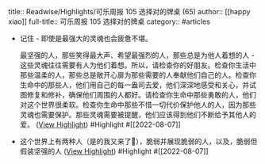 title:: Readwise/Highlights/可乐周报 105 选择对的牌桌 (65)
author:: [[happy xiao]]
full-title:: 可乐周报 105 选择对的牌桌
category:: #articles

- 记住 - 即使是最强大的灵魂也会疲惫不堪。
  
  最坚强的人，那些笑得最大声、希望最强烈的人，那些总是为他人着想的人 - 这些灵魂往往需要有人为他们着想。所以，请检查你的好朋友。检查你生活中那些温柔的人，那些总是敞开心扉为那些需要的人奉献他们自己的人。检查你生命中的那些人，他们用自己的每一盎司去爱，他们深深地感受和关心，并试图修复和修补，确保他们周围的人都好。请检查你生命中那些勇敢的人，他们对这个世界很柔软。检查你生命中那些不惜一切代价保护他人的人，因为那些灵魂也需要保护。那些灵魂需要被提醒，他们应该得到他们不断给予其他人的爱。 ([View Highlight](https://read.readwise.io/read/01g9w3v07ey1v5ysdtnf2vkjey)) #Highlight #[[2022-08-07]]
- 这个世界上有两种人（是的我又来了🤣），脆弱并展现脆弱的人，以及，脆弱但假装坚强的人 ([View Highlight](https://read.readwise.io/read/01g9w3y4w05sxk0vzwb5m6r73s)) #Highlight #[[2022-08-07]]